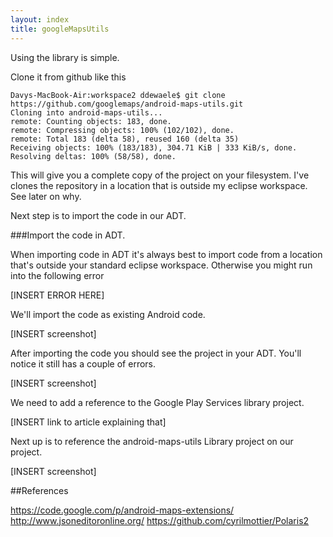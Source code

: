 ```yaml
---
layout: index
title: googleMapsUtils
---
```


Using the library is simple.

Clone it from github like this

	Davys-MacBook-Air:workspace2 ddewaele$ git clone https://github.com/googlemaps/android-maps-utils.git
	Cloning into android-maps-utils...
	remote: Counting objects: 183, done.
	remote: Compressing objects: 100% (102/102), done.
	remote: Total 183 (delta 58), reused 160 (delta 35)
	Receiving objects: 100% (183/183), 304.71 KiB | 333 KiB/s, done.
	Resolving deltas: 100% (58/58), done.

This will give you a complete copy of the project on your filesystem. I've clones the repository in a location that is outside my eclipse workspace.
See later on why.

Next step is to import the code in our ADT.

###Import the code in ADT.

When importing code in ADT it's always best to import code from a location that's outside your standard eclipse workspace.
Otherwise you might run into the following error 

[INSERT ERROR HERE]

We'll import the code as  existing Android code.

[INSERT screenshot]

After importing the code you should see the project in your ADT. You'll notice it still has a couple of errors.

[INSERT screenshot]

We need to add a reference to the Google Play Services library project. 

[INSERT link to article explaining that]

Next up is to reference the android-maps-utils Library project on our project.

[INSERT screenshot] 


##References

[0]: http://www.youtube.com/watch?feature=player_embedded&v=nb2X9IjjZpM#!
[1]: https://github.com/googlemaps/android-maps-utils
[2]: https://developers.google.com/live/shows/585386324 "Fireside Chat with the Google Maps Team"
[3]: https://developers.google.com/places/training/autocomplete-android
[4]: https://developers.google.com/maps/documentation/directions/

https://code.google.com/p/android-maps-extensions/
http://www.jsoneditoronline.org/
https://github.com/cyrilmottier/Polaris2
